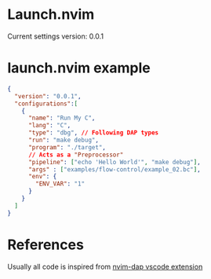 # Launch.nvim

Current settings version: 0.0.1


# launch.nvim example

```JSON
{
  "version": "0.0.1",
  "configurations":[ 
    {
      "name": "Run My C",
      "lang": "C",
      "type": "dbg", // Following DAP types
      "run": "make debug",
      "program": "./target",
      // Acts as a "Preprocessor"
      "pipeline": ["echo 'Hello World'", "make debug"],
      "args" : ["examples/flow-control/example_02.bc"],
      "env": { 
        "ENV_VAR": "1" 
      }
    }
  ]
}
```


# References

Usually all code is inspired from [nvim-dap vscode extension](https://github.com/mfussenegger/nvim-dap/blob/master/lua/dap/ext/vscode.lua) 
